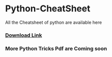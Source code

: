 # Python-CheatSheet
All the Cheatsheet of python are available here
### [Download Link](https://github.com/heykush/Python-CheatSheet/raw/master/cheatsheet-python-beginners.pdf)
### More Python Tricks Pdf are Coming soon 

